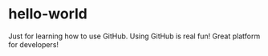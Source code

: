# hello-world
Just for learning how to use GitHub.
Using GitHub is real fun! Great platform for developers!

